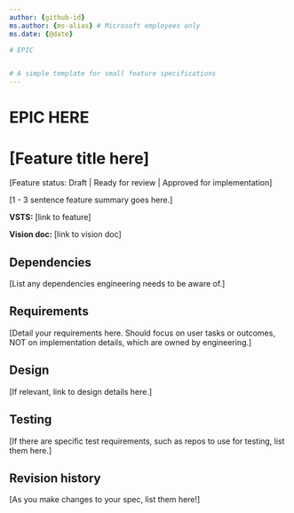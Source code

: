 ```yaml
---
author: {github-id}
ms.author: {ms-alias} # Microsoft employees only
ms.date: {@date}

# EPIC


# A simple template for small feature specifications
---
```


# EPIC HERE


# [Feature title here]

[Feature status: Draft | Ready for review | Approved for implementation]

[1 - 3 sentence feature summary goes here.]

**VSTS:** [link to feature]

**Vision doc:** [link to vision doc]

## Dependencies

[List any dependencies engineering needs to be aware of.]

## Requirements

[Detail your requirements here. Should focus on user tasks or outcomes, NOT on implementation details, which are owned by engineering.]

## Design

[If relevant, link to design details here.]

## Testing

[If there are specific test requirements, such as repos to use for testing, list them here.]

## Revision history

[As you make changes to your spec, list them here!]

<!--
CHECKLIST: Confirm that you have considered the following and included details in your spec as appropriate:
- Accessibility
- Contributor tools (OPS Portal, VS Code)
- GDPR
- Global compliance
- Localization
- Security
- Validation/linting
-->
